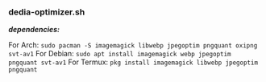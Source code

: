 

### dedia-optimizer.sh

***dependencies:***

For Arch: `sudo pacman -S imagemagick libwebp jpegoptim pngquant oxipng svt-av1`
For Debian: `sudo apt install imagemagick webp jpegoptim pngquant svt-av1`
For Termux: `pkg install imagemagick libwebp jpegoptim pngquant`
